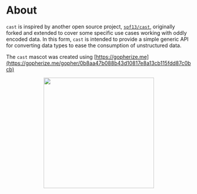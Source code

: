 # About

`cast` is inspired by another open source project, [`spf13/cast`](https://github.com/spf13/cast), originally forked and extended to cover some specific use cases working with oddly encoded data. In this form, `cast` is intended to provide a simple generic API for converting data types to ease the consumption of unstructured data.

The `cast` mascot was created using [https://gopherize.me](https://gopherize.me/gopher/0b8aa47b088b43d10817e8a13cb115fdd87c0bcb)
<p align="center">
    <a href="https://gopherize.me/gopher/0b8aa47b088b43d10817e8a13cb115fdd87c0bcb"><img src="https://github.com/bdlm/cast/wiki/assets/images/gopher.png" width="300px"></a>
</p>
